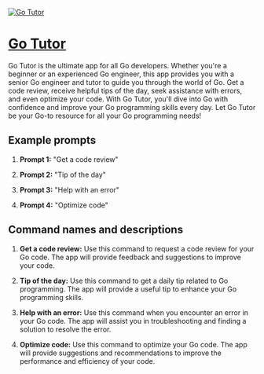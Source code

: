 [![Go Tutor](https://files.oaiusercontent.com/file-kHCwD6LaUUGgScXQg22KTsbf?se=2123-10-16T17%3A03%3A48Z&sp=r&sv=2021-08-06&sr=b&rscc=max-age%3D31536000%2C%20immutable&rscd=attachment%3B%20filename%3D14a31b42-b6f2-424f-8e61-40199fb211c5.webp&sig=ojSfewK1I4mvCMRYFwnpmyp38fa9yMd4F8Occg%2BSLxE%3D)](https://chat.openai.com/g/g-LeJT06NLP-go-tutor)

# [Go Tutor](https://chat.openai.com/g/g-LeJT06NLP-go-tutor)

Go Tutor is the ultimate app for all Go developers. Whether you're a beginner or an experienced Go engineer, this app provides you with a senior Go engineer and tutor to guide you through the world of Go. Get a code review, receive helpful tips of the day, seek assistance with errors, and even optimize your code. With Go Tutor, you'll dive into Go with confidence and improve your Go programming skills every day. Let Go Tutor be your Go-to resource for all your Go programming needs!

## Example prompts

1. **Prompt 1:** "Get a code review"

2. **Prompt 2:** "Tip of the day"

3. **Prompt 3:** "Help with an error"

4. **Prompt 4:** "Optimize code"

## Command names and descriptions

1. **Get a code review:** Use this command to request a code review for your Go code. The app will provide feedback and suggestions to improve your code.

2. **Tip of the day:** Use this command to get a daily tip related to Go programming. The app will provide a useful tip to enhance your Go programming skills.

3. **Help with an error:** Use this command when you encounter an error in your Go code. The app will assist you in troubleshooting and finding a solution to resolve the error.

4. **Optimize code:** Use this command to optimize your Go code. The app will provide suggestions and recommendations to improve the performance and efficiency of your code.
